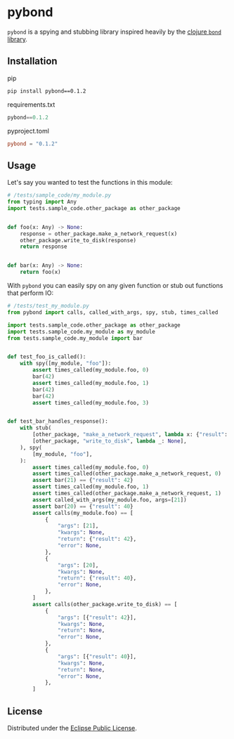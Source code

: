 # pybond

`pybond` is a spying and stubbing library inspired heavily by the
[clojure `bond` library](https://github.com/circleci/bond/).

## Installation

pip

```bash
pip install pybond==0.1.2
```

requirements.txt

```python
pybond==0.1.2
```

pyproject.toml

```toml
pybond = "0.1.2"
```

## Usage

Let's say you wanted to test the functions in this module:

```python
# /tests/sample_code/my_module.py
from typing import Any
import tests.sample_code.other_package as other_package


def foo(x: Any) -> None:
    response = other_package.make_a_network_request(x)
    other_package.write_to_disk(response)
    return response


def bar(x: Any) -> None:
    return foo(x)
```

With `pybond` you can easily spy on any given function or stub out functions
that perform IO:

```python
# /tests/test_my_module.py
from pybond import calls, called_with_args, spy, stub, times_called

import tests.sample_code.other_package as other_package
import tests.sample_code.my_module as my_module
from tests.sample_code.my_module import bar


def test_foo_is_called():
    with spy([my_module, "foo"]):
        assert times_called(my_module.foo, 0)
        bar(42)
        assert times_called(my_module.foo, 1)
        bar(42)
        bar(42)
        assert times_called(my_module.foo, 3)


def test_bar_handles_response():
    with stub(
        [other_package, "make_a_network_request", lambda x: {"result": x * 2}],
        [other_package, "write_to_disk", lambda _: None],
    ), spy(
        [my_module, "foo"],
    ):
        assert times_called(my_module.foo, 0)
        assert times_called(other_package.make_a_network_request, 0)
        assert bar(21) == {"result": 42}
        assert times_called(my_module.foo, 1)
        assert times_called(other_package.make_a_network_request, 1)
        assert called_with_args(my_module.foo, args=[21])
        assert bar(20) == {"result": 40}
        assert calls(my_module.foo) == [
            {
                "args": [21],
                "kwargs": None,
                "return": {"result": 42},
                "error": None,
            },
            {
                "args": [20],
                "kwargs": None,
                "return": {"result": 40},
                "error": None,
            },
        ]
        assert calls(other_package.write_to_disk) == [
            {
                "args": [{"result": 42}],
                "kwargs": None,
                "return": None,
                "error": None,
            },
            {
                "args": [{"result": 40}],
                "kwargs": None,
                "return": None,
                "error": None,
            },
        ]
```

## License

Distributed under the
[Eclipse Public License](http://www.eclipse.org/legal/epl-v10.html).
